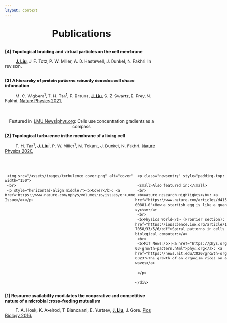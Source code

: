```yaml
---
layout: context
---
```

<head>
<style>
div.pubentry {
  text-indent: 35px;
  margin-bottom: 30px;
}

div.newswrapper-text {
  display: inline-block; 
  horizontal-align: top;

  text-indent: 15px;
  margin-top: -10px;
  margin-bottom: 30px;
  margin-left: 20px;
  margin-right: 20px;

  border: 1px solid black;
  position: relative;
  width: 980px;
}


div.newswrapper {
  display: inline-block; 
  horizontal-align: top;

  text-indent: 15px;
  margin-top: -10px;
  margin-bottom: 30px;
  margin-left: 20px;
  margin-right: 20px;

  border: 1px solid black;
  position: relative;
  width: 980px;
}
div.newsframes {
  text-align: left;
  display: table-cell;
  padding-top: 20px;
}
p.newsentry {
  text-indent: 0px;
  line-height:1.5;
}

</style>
</head>

<p style="font-size:32px;text-align:center;"> <b>Publications </b></p>

**[4] Topological braiding and virtual particles on the cell membrane**

<div class="pubentry">
   <span style="text-decoration: underline"><b>J. Liu</b></span>, J. F. Totz, P. W. Miller, A. D. Hastewell, J. Dunkel, N. Fakhri. 
   In revision.
</div>


**[3] A hierarchy of protein patterns robustly decodes cell shape information**

<div class="pubentry" id="pub-hierarchy">
   M. C. Wigbers<sup>1</sup>, T. H. Tan<sup>1</sup>, F. Brauns, <span style="text-decoration: underline"><b>J. Liu</b></span>, S. Z. Swartz, E. Frey, N. Fakhri.
   <a href="https://www.nature.com/articles/s41567-021-01164-9">Nature Physics 2021.</a>
</div>

<div class="newswrapper-text">
<p style="text-align:center;padding-top:20px;">
    Featured in: <a href="https://www.lmu.de/en/newsroom/news-and-events/news/cells-use-concentration-gradients-as-a-compass.html#:~:text=LMU%20biophysicists%20have%20developed%20a,of%20proteins%20inside%20the%20cell.">LMU News</a>|<a href="https://phys.org/news/2021-02-cells-gradients-compass.html">phys.org</a>: Cells use concentration gradients as a compass
</p>
</div>


**[2] Topological turbulence in the membrane of a living cell**

<div class="pubentry" id="pub-turbulence">
   T. H. Tan<sup>1</sup>, <span style="text-decoration: underline"><b>J. Liu</b></span><sup>1</sup>, P. W. Miller<sup>1</sup>, M. Tekant, J. Dunkel, N. Fakhri.
   <a href="https://www.nature.com/articles/s41567-020-0841-9">Nature Physics 2020.</a>
</div>

<div class="newswrapper">

   <div class="newsframes" style = "width: 180px;">
     
     <img src="/assets/images/turbulence_cover.png" alt="cover" width="150">
     <br>
     <p style="horizontal-align:middle;"><b>Cover</b>: <a href="https://www.nature.com/nphys/volumes/16/issues/6">June Issue</a></p>
   </div>

   <div class="newsframes" style = "width: 770px; vertical-align:top;">

     <p class="newsentry" style="padding-top: 40px;">

     <small>Also featured in:</small>
     <br>
     <b>Nature Research Highlights</b>: <a href="https://www.nature.com/articles/d41586-020-00881-0">How a starfish egg is like a quantum system</a>
     <br>
     <b>Physics World</b> (Frontier section): <a href="https://iopscience.iop.org/article/10.1088/2058-7058/33/5/6/pdf">Spiral patterns in cells could create biological computers</a>
     <br>
     <b>MIT News</b>|<a href="https://phys.org/news/2020-03-growth-pattern.html">phys.org</a>: <a href="https://news.mit.edu/2020/growth-organism-waves-0323">The growth of an organism rides on a pattern of waves</a>

     </p>

    </div>
</div>


**[1] Resource availability modulates the cooperative and competitive nature of a microbial cross-feeding mutualism**

<div class="pubentry">
   T. A. Hoek, K. Axelrod, T. Biancalani, E. Yurtsev, <span style="text-decoration: underline"><b>J. Liu</b></span>, J. Gore.
   <a href="https://journals.plos.org/plosbiology/article?id=10.1371/journal.pbio.1002540">Plos Biology 2016.</a>
</div>
